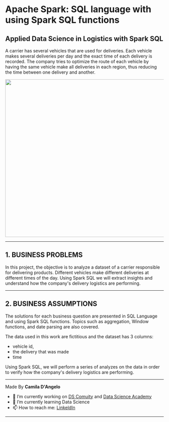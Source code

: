# **Apache Spark: SQL language with using Spark SQL functions**

## Applied Data Science in Logistics with Spark SQL

A carrier has several vehicles that are used for deliveries. Each vehicle makes several deliveries per day and the exact time of each delivery is recorded. 
The company tries to optimize the route of each vehicle by having the same vehicle make all deliveries in each region, thus reducing the time between one delivery and another.

<div align="center">
<p float="left">
    <img src="/images/analytics.jpg" width="1000" height="500"/>
</p>
</div>

***
## 1. BUSINESS PROBLEMS

In this project, the objective is to analyze a dataset of a carrier responsible for delivering products. 
Different vehicles make different deliveries at different times of the day.
Using Spark SQL we will extract insights and understand how the company's delivery logistics are performing.

***
## 2. BUSINESS ASSUMPTIONS

The solutions for each business question are presented in SQL Language and using Spark SQL functions.
Topics such as aggregation, Window functions, and date parsing are also covered.

The data used in this work are fictitious and the dataset has 3 columns: 
* vehicle id, 
* the delivery that was made
* time

Using Spark SQL, we will perform a series of analyzes on the data in order to verify how the company's delivery logistics are performing.

***

Made By **Camila D'Angelo**

- 🔭 I’m currently working on [DS Comuity](https://www.comunidadedatascience.com/) and [Data Science Academy](https://www.datascienceacademy.com.br/bundle/formacao-cientista-de-dados)
- 🌱 I’m currently learning Data Science
- 📫 How to reach me:  [LinkeldIn](https://www.linkedin.com/in/camiladangelotempesta/)

***
